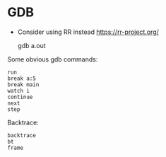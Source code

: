 # GDB
- Consider using RR instead https://rr-project.org/

    gdb a.out

Some obvious gdb commands:

    run
    break a:5
    break main
    watch i
    continue
    next
    step

Backtrace:

    backtrace
    bt
    frame

